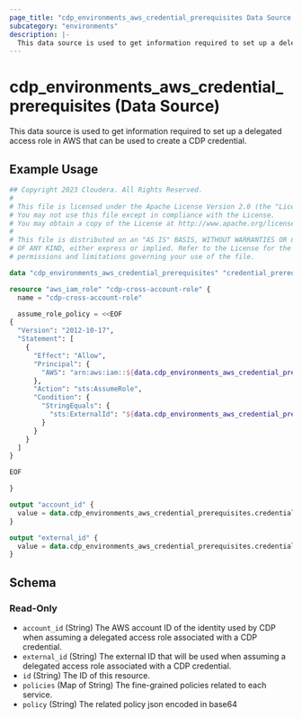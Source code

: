 ```yaml
---
page_title: "cdp_environments_aws_credential_prerequisites Data Source - terraform-provider-cdp"
subcategory: "environments"
description: |-
  This data source is used to get information required to set up a delegated access role in AWS that can be used to create a CDP credential.
---
```


# cdp_environments_aws_credential_prerequisites (Data Source)

This data source is used to get information required to set up a delegated access role in AWS that can be used to create a CDP credential.

## Example Usage

```terraform
## Copyright 2023 Cloudera. All Rights Reserved.
#
# This file is licensed under the Apache License Version 2.0 (the "License").
# You may not use this file except in compliance with the License.
# You may obtain a copy of the License at http://www.apache.org/licenses/LICENSE-2.0.
#
# This file is distributed on an "AS IS" BASIS, WITHOUT WARRANTIES OR CONDITIONS
# OF ANY KIND, either express or implied. Refer to the License for the specific
# permissions and limitations governing your use of the file.

data "cdp_environments_aws_credential_prerequisites" "credential_prerequisites" {}

resource "aws_iam_role" "cdp-cross-account-role" {
  name = "cdp-cross-account-role"

  assume_role_policy = <<EOF
{
  "Version": "2012-10-17",
  "Statement": [
    {
      "Effect": "Allow",
      "Principal": {
        "AWS": "arn:aws:iam::${data.cdp_environments_aws_credential_prerequisites.credential_prerequisites.account_id}:root"
      },
      "Action": "sts:AssumeRole",
      "Condition": {
        "StringEquals": {
          "sts:ExternalId": "${data.cdp_environments_aws_credential_prerequisites.credential_prerequisites.external_id}"
        }
      }
    }
  ]
}

EOF

}

output "account_id" {
  value = data.cdp_environments_aws_credential_prerequisites.credential_prerequisites.account_id
}

output "external_id" {
  value = data.cdp_environments_aws_credential_prerequisites.credential_prerequisites.external_id
}
```

<!-- schema generated by tfplugindocs -->
## Schema

### Read-Only

- `account_id` (String) The AWS account ID of the identity used by CDP when assuming a delegated access role associated with a CDP credential.
- `external_id` (String) The external ID that will be used when assuming a delegated access role associated with a CDP credential.
- `id` (String) The ID of this resource.
- `policies` (Map of String) The fine-grained policies related to each service.
- `policy` (String) The related policy json encoded in base64